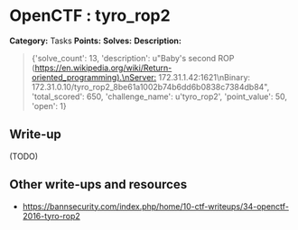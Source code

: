 # OpenCTF : tyro_rop2

**Category:** Tasks
**Points:** 
**Solves:** 
**Description:**

> {'solve_count': 13, 'description': u"Baby's second ROP (<https://en.wikipedia.org/wiki/Return-oriented_programming).\nServer:> 172.31.1.42:1621\nBinary: 172.31.0.10/tyro_rop2_8be61a1002b74b6dd6b0838c7384db84", 'total_scored': 650, 'challenge_name': u'tyro_rop2', 'point_value': 50, 'open': 1}

## Write-up

(TODO)

## Other write-ups and resources

* <https://bannsecurity.com/index.php/home/10-ctf-writeups/34-openctf-2016-tyro-rop2>
